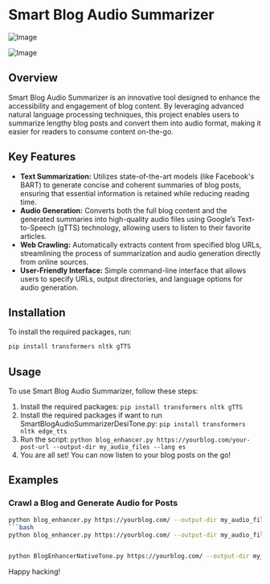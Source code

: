 # Smart Blog Audio Summarizer

![Image](https://github.com/user-attachments/assets/f1ab4f4a-4bb4-409a-9d6b-35d525b574c5)

![Image](https://github.com/user-attachments/assets/2ad884a1-e332-43dc-8094-317c5dea4026)

## Overview
Smart Blog Audio Summarizer is an innovative tool designed to enhance the accessibility and engagement of blog content. By leveraging advanced natural language processing techniques, this project enables users to summarize lengthy blog posts and convert them into audio format, making it easier for readers to consume content on-the-go.

## Key Features
- **Text Summarization:** Utilizes state-of-the-art models (like Facebook's BART) to generate concise and coherent summaries of blog posts, ensuring that essential information is retained while reducing reading time.
- **Audio Generation:** Converts both the full blog content and the generated summaries into high-quality audio files using Google’s Text-to-Speech (gTTS) technology, allowing users to listen to their favorite articles.
- **Web Crawling:** Automatically extracts content from specified blog URLs, streamlining the process of summarization and audio generation directly from online sources.
- **User-Friendly Interface:** Simple command-line interface that allows users to specify URLs, output directories, and language options for audio generation.

## Installation
To install the required packages, run:
```bash
pip install transformers nltk gTTS
``` 

## Usage
To use Smart Blog Audio Summarizer, follow these steps:
1. Install the required packages: `pip install transformers nltk gTTS`
2. Install the required packages if want to run SmartBlogAudioSummarizerDesiTone.py: `pip install transformers nltk edge_tts`
3. Run the script: `python blog_enhancer.py https://yourblog.com/your-post-url --output-dir my_audio_files --lang es`   
4. You are all set! You can now listen to your blog posts on the go!

## Examples


### Crawl a Blog and Generate Audio for Posts
```bash
python blog_enhancer.py https://yourblog.com/ --output-dir my_audio_files
```bash
python blog_enhancer.py https://yourblog.com/ --output-dir my_audio_files --lang es


python BlogEnhancerNativeTone.py https://yourblog.com/ --output-dir my_native_audio_files --rate "+10%" --volume "+5%" --voice-type male/female

```


Happy hacking!